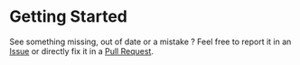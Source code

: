 # Getting Started

See something missing, out of date or a mistake ? Feel free to report it in an [Issue](https://github.com/Innmind/witness/issues/new) or directly fix it in a [Pull Request](https://github.com/Innmind/witness/pulls).
